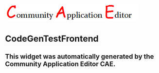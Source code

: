 ![CAE](https://github.com/CAE-Community-Application-Editor/frontendComponent-CodeGenTestFrontend/blob/gh-pages/img/logo.png)  

CodeGenTestFrontend
===================


This widget was automatically generated by the Community Application Editor CAE.  
---------------
